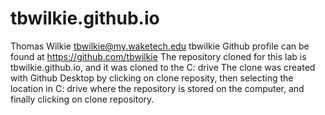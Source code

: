 # tbwilkie.github.io
Thomas Wilkie tbwilkie@my.waketech.edu
tbwilkie Github profile can be found at https://github.com/tbwilkie
The repository cloned for this lab is tbwilkie.github.io, and it was cloned to the C: drive
The clone was created with Github Desktop by clicking on clone reposity, then selecting the location in C: drive where the repository is stored on the computer, and finally clicking on clone repository.